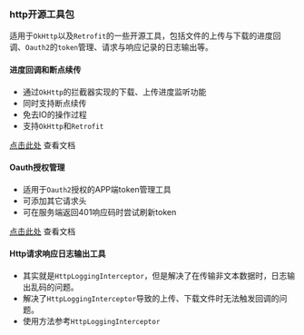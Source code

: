 ### http开源工具包

适用于`OkHttp`以及`Retrofit`的一些开源工具，包括文件的上传与下载的进度回调、`Oauth2`的`token`管理、请求与响应记录的日志输出等。

#### 进度回调和断点续传
* 通过`OkHttp`的拦截器实现的下载、上传进度监听功能
* 同时支持断点续传
* 免去IO的操作过程
* 支持`OkHttp`和`Retrofit`

[点击此处](https://github.com/xiazunyang/http/blob/master/PROGRESS.md) 查看文档

#### Oauth授权管理
* 适用于`Oauth2`授权的APP端token管理工具
* 可添加其它请求头
* 可在服务端返回401响应码时尝试刷新token

[点击此处](https://github.com/xiazunyang/http/blob/master/OAUTH.md) 查看文档

#### Http请求响应日志输出工具
* 其实就是`HttpLoggingInterceptor`，但是解决了在传输非文本数据时，日志输出乱码的问题。
* 解决了`HttpLoggingInterceptor`导致的上传、下载文件时无法触发回调的问题。
* 使用方法参考`HttpLoggingInterceptor`